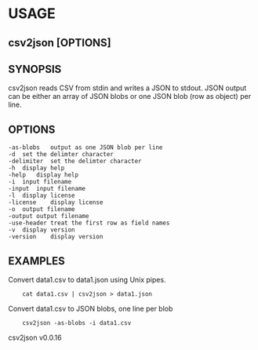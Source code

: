 
# USAGE

## csv2json [OPTIONS]

## SYNOPSIS

csv2json reads CSV from stdin and writes a JSON to stdout. JSON output
can be either an array of JSON blobs or one JSON blob (row as object)
per line.

## OPTIONS

	-as-blobs	output as one JSON blob per line
	-d	set the delimter character
	-delimiter	set the delimter character
	-h	display help
	-help	display help
	-i	input filename
	-input	input filename
	-l	display license
	-license	display license
	-o	output filename
	-output	output filename
	-use-header	treat the first row as field names
	-v	display version
	-version	display version

## EXAMPLES

Convert data1.csv to data1.json using Unix pipes.

```shell
    cat data1.csv | csv2json > data1.json
```

Convert data1.csv to JSON blobs, one line per blob

```shell
    csv2json -as-blobs -i data1.csv
```


csv2json v0.0.16
